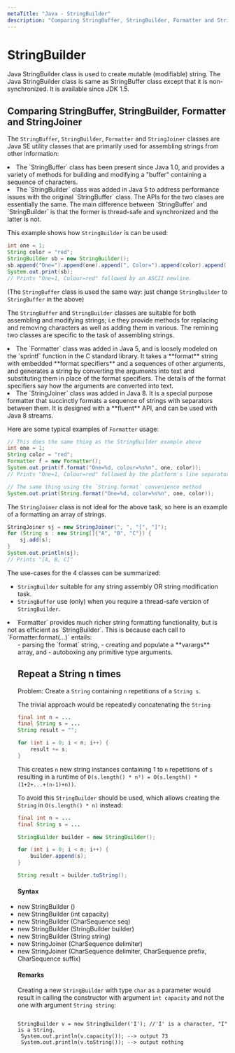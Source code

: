 ```yaml
---
metaTitle: "Java - StringBuilder"
description: "Comparing StringBuffer, StringBuilder, Formatter and StringJoiner, Repeat a String n times"
---
```


# StringBuilder


Java StringBuilder class is used to create mutable (modifiable) string. The Java StringBuilder class is same as StringBuffer class except that it is non-synchronized. It is available since JDK 1.5.



## Comparing StringBuffer, StringBuilder, Formatter and StringJoiner


The `StringBuffer`, `StringBuilder`, `Formatter` and `StringJoiner` classes are Java SE utility classes that are primarily used for assembling strings from other information:

<li>
The `StringBuffer` class has been present since Java 1.0, and provides a variety of methods for building and modifying a "buffer" containing a sequence of characters.
</li>
<li>
The `StringBuilder` class was added in Java 5 to address performance issues with the original `StringBuffer` class.  The APIs for the two clases are essentially the same.  The main difference between `StringBuffer` and `StringBuilder` is that the former is thread-safe and synchronized and the latter is not.
</li>

This example shows how `StringBuilder` is can be used:

```java
int one = 1;
String color = "red";
StringBuilder sb = new StringBuilder();
sb.append("One=").append(one).append(", Color=").append(color).append('\n');
System.out.print(sb);
// Prints "One=1, Colour=red" followed by an ASCII newline.

```

(The `StringBuffer` class is used the same way: just change `StringBuilder` to `StringBuffer` in the above)

The `StringBuffer` and `StringBuilder` classes are suitable for both assembling and modifying strings; i.e they provide methods for replacing and removing characters as well as adding them in various.  The remining two classes are specific to the task of assembling strings.

<li>
The `Formatter` class was added in Java 5, and is loosely modeled on the `sprintf` function in the C standard library.  It takes a **format** string with embedded **format specifiers** and a sequences of other arguments, and generates a string by converting the arguments into text and substituting them in place of the format specifiers.  The details of the format specifiers say how the arguments are converted into text.
</li>
<li>
The `StringJoiner` class was added in Java 8.  It is a special purpose formatter that succinctly formats a sequence of strings with separators between them.  It is designed with a **fluent** API, and can be used with Java 8 streams.
</li>

Here are some typical examples of `Formatter` usage:

```java
// This does the same thing as the StringBuilder example above
int one = 1;
String color = "red";
Formatter f = new Formatter();
System.out.print(f.format("One=%d, colour=%s%n", one, color));
// Prints "One=1, Colour=red" followed by the platform's line separator

// The same thing using the `String.format` convenience method
System.out.print(String.format("One=%d, color=%s%n", one, color));

```

The `StringJoiner` class is not ideal for the above task, so here is an example of a formatting an array of strings.

```java
StringJoiner sj = new StringJoiner(", ", "[", "]");
for (String s : new String[]{"A", "B", "C"}) {
    sj.add(s);
}
System.out.println(sj);
// Prints "[A, B, C]"

```

The use-cases for the 4 classes can be summarized:

- `StringBuilder` suitable for any string assembly OR string modification task.
- `StringBuffer` use (only) when you require a thread-safe version of `StringBuilder`.
<li>`Formatter` provides much richer string formatting functionality, but is not as efficient as `StringBuilder`. This is because each call to `Formatter.format(...)` entails:
<ul>
- parsing the `format` string,
- creating and populate a **varargs** array, and
- autoboxing any primitive type arguments.



## Repeat a String n times


Problem: Create a `String` containing `n` repetitions of a `String s`.

The trivial approach would be repeatedly concatenating the `String`

```java
final int n = ...
final String s = ...
String result = "";

for (int i = 0; i < n; i++) {
    result += s;
}

```

This creates `n` new string instances containing 1 to `n` repetitions of `s` resulting in a runtime of `O(s.length() * n²) = O(s.length() * (1+2+...+(n-1)+n))`.

To avoid this `StringBuilder` should be used, which allows creating the `String` in `O(s.length() * n)` instead:

```java
final int n = ...
final String s = ...

StringBuilder builder = new StringBuilder();

for (int i = 0; i < n; i++) {
    builder.append(s);
}

String result = builder.toString();

```



#### Syntax


<li>
new StringBuilder ()
</li>
<li>
new StringBuilder (int capacity)
</li>
<li>
new StringBuilder (CharSequence seq)
</li>
<li>
new StringBuilder (StringBuilder builder)
</li>
<li>
new StringBuilder (String string)
</li>
<li>
new StringJoiner (CharSequence delimiter)
</li>
<li>
new StringJoiner (CharSequence delimiter, CharSequence prefix, CharSequence suffix)
</li>



#### Remarks


Creating a new `StringBuilder` with type `char` as a parameter would result in calling the constructor with argument `int capacity` and not the one with argument `String string`:

```

StringBuilder v = new StringBuilder('I'); //'I' is a character, "I" is a String.
 System.out.println(v.capacity()); --> output 73
 System.out.println(v.toString()); --> output nothing

```

